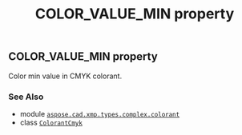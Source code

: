 ﻿---
title: COLOR_VALUE_MIN property
second_title: Aspose.CAD for Python via .NET API References
description: 
type: docs
weight: 50
url: /aspose.cad.xmp.types.complex.colorant/colorantcmyk/color_value_min/
is_root: false
---

## COLOR_VALUE_MIN property


Color min value in CMYK colorant.

### See Also
* module [`aspose.cad.xmp.types.complex.colorant`](../../)
* class [`ColorantCmyk`](/cad/python-net/aspose.cad.xmp.types.complex.colorant/colorantcmyk)
